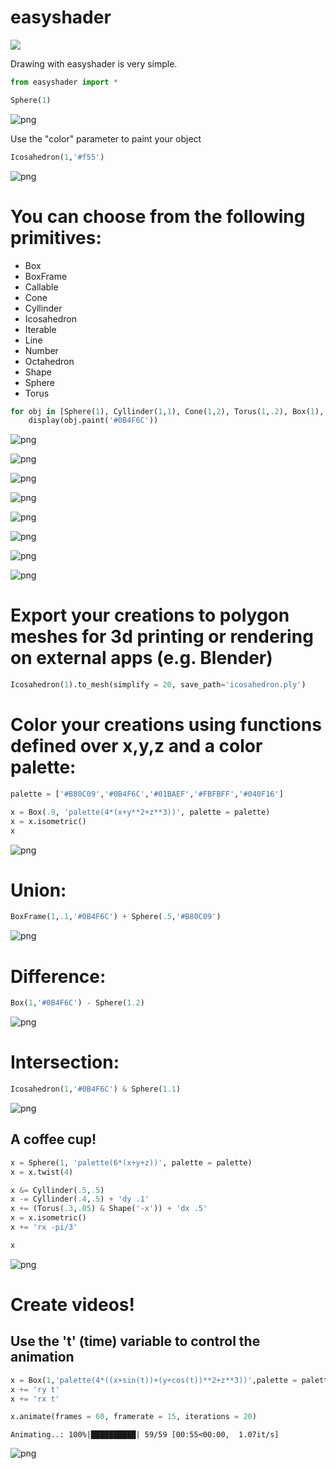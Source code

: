 # easyshader

![](pictures/ago17-white-balance.png)

Drawing with easyshader is very simple.


```python
from easyshader import *

Sphere(1)
```


    
![png](README_files/README_2_0.png)
    


Use the "color" parameter to paint your object


```python
Icosahedron(1,'#f55')
```


    
![png](README_files/README_4_0.png)
    


# You can choose from the following primitives:

- Box
- BoxFrame
- Callable
- Cone
- Cyllinder
- Icosahedron
- Iterable
- Line
- Number
- Octahedron
- Shape
- Sphere
- Torus


```python
for obj in [Sphere(1), Cyllinder(1,1), Cone(1,2), Torus(1,.2), Box(1), BoxFrame(1,.1), Icosahedron(1), Octahedron(1)]:
    display(obj.paint('#0B4F6C'))
```


    
![png](README_files/README_6_0.png)
    



    
![png](README_files/README_6_1.png)
    



    
![png](README_files/README_6_2.png)
    



    
![png](README_files/README_6_3.png)
    



    
![png](README_files/README_6_4.png)
    



    
![png](README_files/README_6_5.png)
    



    
![png](README_files/README_6_6.png)
    



    
![png](README_files/README_6_7.png)
    


# Export your creations to polygon meshes for 3d printing or rendering on external apps (e.g. Blender)


```python
Icosahedron(1).to_mesh(simplify = 20, save_path='icosahedron.ply')
```


# Color your creations using functions defined over x,y,z and a color palette:


```python
palette = ['#B80C09','#0B4F6C','#01BAEF','#FBFBFF','#040F16']

x = Box(.9, 'palette(4*(x+y**2+z**3))', palette = palette)
x = x.isometric()
x
```


    
![png](README_files/README_11_0.png)
    


# Union:


```python
BoxFrame(1,.1,'#0B4F6C') + Sphere(.5,'#B80C09')
```


    
![png](README_files/README_13_0.png)
    


# Difference:


```python
Box(1,'#0B4F6C') - Sphere(1.2)
```


    
![png](README_files/README_15_0.png)
    


# Intersection:


```python
Icosahedron(1,'#0B4F6C') & Sphere(1.1)
```


    
![png](README_files/README_17_0.png)
    


## A coffee cup!


```python
x = Sphere(1, 'palette(6*(x+y+z))', palette = palette)
x = x.twist(4)

x &= Cyllinder(.5,.5)
x -= Cyllinder(.4,.5) + 'dy .1'
x += (Torus(.3,.05) & Shape('-x')) + 'dx .5'
x = x.isometric()
x += 'rx -pi/3'

x
```


    
![png](README_files/README_19_0.png)
    


# Create videos!
## Use the 't' (time) variable to control the animation


```python
x = Box(1,'palette(4*((x+sin(t))+(y+cos(t))**2+z**3))',palette = palette)
x += 'ry t'
x += 'rx t'

x.animate(frames = 60, framerate = 15, iterations = 20)
```


    Animating..: 100%|██████████| 59/59 [00:55<00:00,  1.07it/s]





    
![png](README_files/README_21_2.png)
    




```python

```
